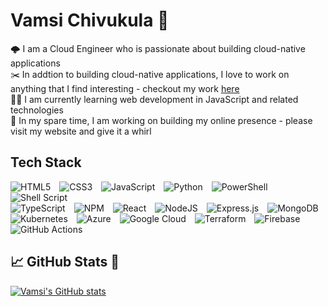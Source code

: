 <h1>Vamsi Chivukula 🪷</h1>

<div>
    🌩️ I am a Cloud Engineer who is passionate about building cloud-native applications<br />
    ✂️ In addtion to building cloud-native applications, I love to work on anything that I find interesting - checkout my work <a href="https://github.com/vamsichivukula?tab=repositories">here</a><br/>
    🙇‍♂️ I am currently learning web development in JavaScript and related technologies<br/>
    🎯 In my spare time, I am working on building my online presence - please visit my <a>website</a> and give it a whirl<br />
</div>

<div id="languages">
    <h2>Tech Stack</h2>
    <!-- Source: https://github.com/Ileriayo/markdown-badges -->
    <img src="https://img.shields.io/badge/html5-%23E34F26.svg?style=for-the-badge&amp;logo=html5&amp;logoColor=white" style="padding-right: 10px" alt="HTML5">
    <img src="https://img.shields.io/badge/css3-%231572B6.svg?style=for-the-badge&amp;logo=css3&amp;logoColor=white" style="padding-right: 10px" style="padding-right: 10px" alt="CSS3">
    <img src="https://img.shields.io/badge/javascript-%23323330.svg?style=for-the-badge&amp;logo=javascript&amp;logoColor=%23F7DF1E" style="padding-right: 10px"alt="JavaScript">
    <img src="https://img.shields.io/badge/python-3670A0?style=for-the-badge&amp;logo=python&amp;logoColor=ffdd54" style="padding-right: 10px" alt="Python">
    <img src="https://img.shields.io/badge/PowerShell-%235391FE.svg?style=for-the-badge&amp;logo=powershell&amp;logoColor=white" style="padding-right: 10px" alt="PowerShell">
    <img src="https://img.shields.io/badge/shell_script-%23121011.svg?style=for-the-badge&amp;logo=gnu-bash&amp;logoColor=white" style="padding-right: 10px" alt="Shell Script">
</div>
<div id="frameworks">
    <img src="https://img.shields.io/badge/typescript-%23007ACC.svg?style=for-the-badge&amp;logo=typescript&amp;logoColor=white" style="padding-right: 10px" alt="TypeScript">
    <img src="https://img.shields.io/badge/NPM-%23CB3837.svg?style=for-the-badge&amp;logo=npm&amp;logoColor=white" style="padding-right: 10px" alt="NPM">
    <img src="https://img.shields.io/badge/react-%2320232a.svg?style=for-the-badge&amp;logo=react&amp;logoColor=%2361DAFB" style="padding-right: 10px" alt="React">
    <img src="https://img.shields.io/badge/node.js-6DA55F?style=for-the-badge&amp;logo=node.js&amp;logoColor=white" style="padding-right: 10px" alt="NodeJS">
    <img src="https://img.shields.io/badge/express.js-%23404d59.svg?style=for-the-badge&amp;logo=express&amp;logoColor=%2361DAFB" style="padding-right: 10px" alt="Express.js">
    <img src="https://img.shields.io/badge/MongoDB-%234ea94b.svg?style=for-the-badge&amp;logo=mongodb&amp;logoColor=white" style="padding-right: 10px" alt="MongoDB">
</div>
<div id="infra">
    <img src="https://img.shields.io/badge/kubernetes-%23326ce5.svg?style=for-the-badge&amp;logo=kubernetes&amp;logoColor=white" style="padding-right: 10px" alt="Kubernetes">
    <img src="https://img.shields.io/badge/azure-%230072C6.svg?style=for-the-badge&amp;logo=microsoftazure&amp;logoColor=white" style="padding-right: 10px" alt="Azure">
    <img src="https://img.shields.io/badge/GoogleCloud-%234285F4.svg?style=for-the-badge&amp;logo=google-cloud&amp;logoColor=white" style="padding-right: 10px" alt="Google Cloud">
    <img src="https://img.shields.io/badge/terraform-%235835CC.svg?style=for-the-badge&amp;logo=terraform&amp;logoColor=white" style="padding-right: 10px" alt="Terraform">
    <img src="https://img.shields.io/badge/firebase-%23039BE5.svg?style=for-the-badge&amp;logo=firebase" style="padding-right: 10px" alt="Firebase">
    <img src="https://img.shields.io/badge/github%20actions-%232671E5.svg?style=for-the-badge&amp;logo=githubactions&amp;logoColor=white" style="padding-right: 10px" alt="GitHub Actions">
</div>

<!-- <div>
    <h2>Dev Stack<h2>
    <img align="left" alt="HTML5" width="30px" style="padding-right:10px;" src="https://cdn.jsdelivr.net/gh/devicons/devicon/icons/html5/html5-original.svg"/>
    <img align="left" alt="CSS" width="30px" style="padding-right:10px;" src="https://cdn.jsdelivr.net/gh/devicons/devicon/icons/css3/css3-original.svg"/>
    <img align="left" alt="JavaScript" width="30px" style="padding-right:10px;" src="https://cdn.jsdelivr.net/gh/devicons/devicon/icons/javascript/javascript-original.svg"/>
    <img align="left" alt="Python" width="30px" style="padding-right:10px;" src="https://cdn.jsdelivr.net/gh/devicons/devicon/icons/python/python-original.svg"/>
    <img align="left" alt="NPM" width="30px" style="padding-right:10px;" src="https://cdn.jsdelivr.net/gh/devicons/devicon/icons/npm/npm-original-wordmark.svg"/>
    <img align="left" alt="Git" width="30px" style="padding-right:10px;" src="https://cdn.jsdelivr.net/gh/devicons/devicon/icons/git/git-original.svg"/>
    <img align="left" alt="GitHub" width="30px" style="padding-right:10px;" src="https://cdn.jsdelivr.net/gh/devicons/devicon/icons/github/github-original.svg"/>
    <img align="left" alt="Azure DevOps" width="30px" style="padding-right:10px;" src="https://cdn.jsdelivr.net/gh/devicons/devicon/icons/azuredevops/azuredevops-original.svg"/>
    <img align="left" alt="GitHub Actions" width="30px" style="padding-right:10px;" src="https://cdn.jsdelivr.net/gh/devicons/devicon/icons/githubactions/githubactions-original.svg"/><br />
</div>

<div>
    <h2>Infra Stack</h2>
    <img align="left" alt="Kubernetes" width="30px" style="padding-right:10px;" src="https://cdn.jsdelivr.net/gh/devicons/devicon/icons/kubernetes/kubernetes-original.svg"/>
    <img align="left" alt="Terraform" width="30px" style="padding-right:10px;" src="https://cdn.jsdelivr.net/gh/devicons/devicon/icons/terraform/terraform-original.svg"/>
    <img align="left" alt="Azure" width="30px" style="padding-right:10px;" src="https://cdn.jsdelivr.net/gh/devicons/devicon/icons/azure/azure-original.svg"/>
    <img align="left" alt="Google Cloud" width="30px" style="padding-right:10px;" src="https://cdn.jsdelivr.net/gh/devicons/devicon/icons/googlecloud/googlecloud-original.svg"/>
    <img align="left" alt="Firebase" width="30px" style="padding-right:10px;" src="https://cdn.jsdelivr.net/gh/devicons/devicon/icons/firebase/firebase-original.svg"/><br />
</div> -->

<div>
    <h2>📈 GitHub Stats 💪</h2>
    <a href="https://github.com/vamsichivukula">
        <img src="https://github-readme-stats.vercel.app/api?username=vamsichivukula&hide=stars&show_icons=true&theme=tokyonight&bg_color=00000000" alt="Vamsi&#39;s GitHub stats">
    </a>
</div>

